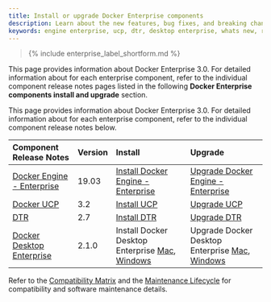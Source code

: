 ```yaml
---
title: Install or upgrade Docker Enterprise components
description: Learn about the new features, bug fixes, and breaking changes for Docker Enterprise.
keywords: engine enterprise, ucp, dtr, desktop enterprise, whats new, release notes
---
```


>{% include enterprise_label_shortform.md %}

This page provides information about Docker Enterprise 3.0. For 
detailed information about for each enterprise component, refer to the individual component release notes 
pages listed in the following **Docker Enterprise components install and upgrade** section.

This page provides information about Docker Enterprise 3.0. For detailed information about for each enterprise component, refer to the individual component release notes below.

| Component Release Notes                                 | Version | Install                                                                                                                | Upgrade                                                                                                                 |
|:--------------------------------------------------------|:--------|:-----------------------------------------------------------------------------------------------------------------------|:------------------------------------------------------------------------------------------------------------------------|
| [Docker Engine - Enterprise](/engine/release-notes/)    | 19.03   | [Install Docker Engine - Enterprise](/ee/supported-platforms/)                                                         | [Upgrade Docker Engine - Enterprise](/ee/upgrade/)                                                                      |
| [Docker UCP](/ee/ucp/release-notes/)                    | 3.2     | [Install UCP](/ee/ucp/admin/install/)                                                                                  | [Upgrade UCP](/ee/ucp/admin/install/upgrade/)                                                                           |
| [DTR](/ee/dtr/release-notes/)                           | 2.7     | [Install DTR](/ee/dtr/admin/install/)                                                                                  | [Upgrade DTR](/ee/dtr/admin/upgrade/)                                                                                   |
| [Docker Desktop Enterprise](/ee/desktop/release-notes/) | 2.1.0   | Install Docker Desktop Enterprise [Mac](/ee/desktop/admin/install/mac/), [Windows](/ee/desktop/admin/install/windows/) | Upgrade Docker Desktop Enterprise  [Mac](/ee/desktop/admin/install/mac/), [Windows](/ee/desktop/admin/install/windows/) |

Refer to the [Compatibility Matrix](https://success.docker.com/article/compatibility-matrix) and the [Maintenance Lifecycle](https://success.docker.com/article/maintenance-lifecycle) for compatibility and software maintenance details.

